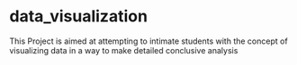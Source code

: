 # data_visualization
This Project is aimed at attempting to intimate students with the concept of visualizing data in a way to make detailed conclusive analysis
